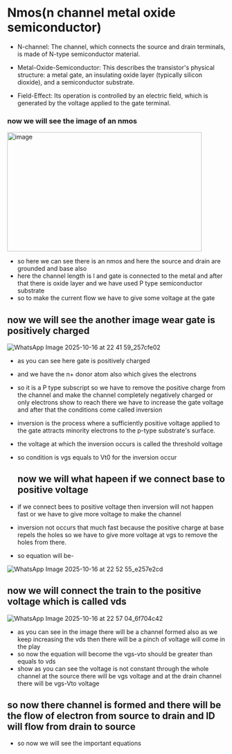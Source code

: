 # Nmos(n channel metal oxide semiconductor)

- N-channel: The channel, which connects the source and drain terminals, is made of N-type
    semiconductor material. 
 - Metal-Oxide-Semiconductor: This describes the transistor's physical structure: a metal gate, an insulating oxide layer (typically silicon dioxide), and a semiconductor substrate. 

- Field-Effect: Its operation is controlled by an electric field, which is generated by the voltage applied to the gate terminal. 

### now we will see the image of an nmos

<img width="449" height="275" alt="image" src="https://github.com/user-attachments/assets/6a93fc9d-35ef-4d07-9903-af7751e68928" />

- so here we can see there is an nmos and here the source and drain are grounded and base also
- here the channel length is l and gate is connected to the metal and after that there is oxide layer and we have used P type semiconductor substrate
- so to make the current flow we have to give some voltage at the gate

 ## now we will see the another image wear gate is positively charged


 ![WhatsApp Image 2025-10-16 at 22 41 59_257cfe02](https://github.com/user-attachments/assets/4b445aa2-dbb9-4a01-ba0e-4c90d7d39587)

- as you can see here gate is positively charged
- and we have the n+ donor atom also which gives the electrons
- so it is a P type subscript so we have to remove the positive charge from  the channel and make the channel completely negatively charged or only electrons show to reach there we have to increase the gate voltage and after that the conditions come called inversion
-  inversion is the process where a sufficiently positive voltage applied to the gate attracts minority electrons to the p-type substrate's surface. 
- the voltage at which the inversion occurs is called the threshold voltage
- so condition is vgs equals to Vt0 for the inversion occur

  ## now we will what hapeen if we connect base to positive voltage

 - if we connect bees to positive voltage then inversion will not happen fast or we have to give    more voltage to make the channel
  - inversion not occurs that much fast because the positive charge at base repels the holes
    so we have to give more voltage at vgs to remove the holes from there.
  - so equation will be-

   ![WhatsApp Image 2025-10-16 at 22 52 55_e257e2cd](https://github.com/user-attachments/assets/7fff6416-0b62-4933-aeb1-489b595b13d7)


## now we will connect the train to the positive voltage which is called vds

![WhatsApp Image 2025-10-16 at 22 57 04_6f704c42](https://github.com/user-attachments/assets/fabd5c60-e2cd-4d7f-b88c-994e3cc75a3e)


- as you can see in the image there will be a channel formed also as we keep increasing the vds then there will be a pinch of voltage will come in the play
- so now the equation will become the vgs-vto should be greater than equals to vds
- show as you can see the voltage is not constant through the whole channel  at the source  there will be vgs voltage and at the drain channel there will be vgs-Vto voltage
  
## so now there channel is formed and there will be the flow of electron from source to drain and ID will flow from drain to source
- so now we will see the important equations
  
   



  







   






    


    



  
  













 
